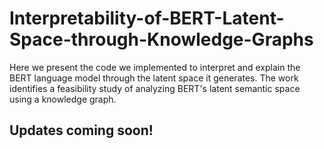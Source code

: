 # Interpretability-of-BERT-Latent-Space-through-Knowledge-Graphs
Here we present the code we implemented to interpret and explain the BERT language model through the latent space it generates. The work identifies a feasibility study of analyzing BERT's latent semantic space using a knowledge graph.

## **Updates coming soon!**

